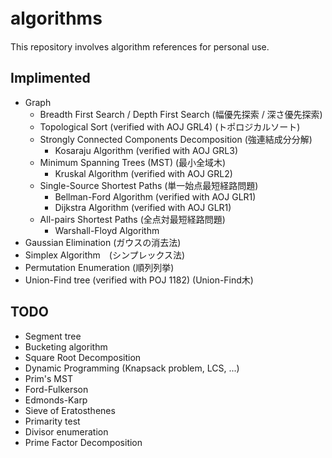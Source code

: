 # algorithms　
This repository involves algorithm references for personal use.

## Implimented
* Graph
  * Breadth First Search / Depth First Search (幅優先探索 / 深さ優先探索)
  * Topological Sort (verified with AOJ GRL4) (トポロジカルソート)
  * Strongly Connected Components Decomposition (強連結成分分解) 
    * Kosaraju Algorithm (verified with AOJ GRL3) 
  * Minimum Spanning Trees (MST) (最小全域木)
    * Kruskal Algorithm (verified with AOJ GRL2)
  * Single-Source Shortest Paths (単一始点最短経路問題)
    * Bellman-Ford Algorithm (verified with AOJ GLR1)
    * Dijkstra Algorithm (verified with AOJ GLR1)
  * All-pairs Shortest Paths (全点対最短経路問題)
    * Warshall-Floyd Algorithm
* Gaussian Elimination (ガウスの消去法)
* Simplex Algorithm　(シンプレックス法)
* Permutation Enumeration (順列列挙)
* Union-Find tree (verified with POJ 1182) (Union-Find木)
## TODO
* Segment tree
* Bucketing algorithm
* Square Root Decomposition
* Dynamic Programming (Knapsack problem, LCS, ...)
* Prim's MST
* Ford-Fulkerson
* Edmonds-Karp
* Sieve of Eratosthenes
* Primarity test
* Divisor enumeration
* Prime Factor Decomposition
